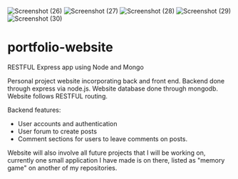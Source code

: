![Screenshot (26)](https://github.com/ShantanuSharma11/portfolio/assets/97371684/bb1d697b-4fc9-432b-a0af-ca6fea88d5b0)
![Screenshot (27)](https://github.com/ShantanuSharma11/portfolio/assets/97371684/220be0b5-e1fb-4b63-a6cf-672eb697a86d)
![Screenshot (28)](https://github.com/ShantanuSharma11/portfolio/assets/97371684/3b25852f-9910-4e6e-a761-85fdcd2f7415)
![Screenshot (29)](https://github.com/ShantanuSharma11/portfolio/assets/97371684/11ec947e-c428-43a9-8335-9d93fe11f40e)
![Screenshot (30)](https://github.com/ShantanuSharma11/portfolio/assets/97371684/2ea5a8bf-3e75-47eb-bdb9-a99c0633d645)







# portfolio-website
RESTFUL Express app using Node and Mongo

Personal project website incorporating back and front end. Backend done through express via node.js. Website database done through mongodb. Website follows RESTFUL routing.

Backend features:
  - User accounts and authentication
  - User forum to create posts
  - Comment sections for users to leave comments on posts. 
  
  Website will also involve all future projects that I will be working on, currently one small application I have made is on there, listed   as "memory game" on another of my repositories.
